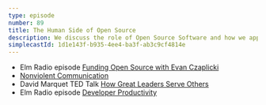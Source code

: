 ```yaml
---
type: episode
number: 89
title: The Human Side of Open Source
description: We discuss the role of Open Source Software and how we approach leadership and communication in our projects.
simplecastId: 1d1e143f-b935-4ee4-ba3f-ab3c9cf4814e
---
```


- Elm Radio episode [Funding Open Source with Evan Czaplicki](https://elm-radio.com/episode/open-source-funding/)
- [Nonviolent Communication](https://www.amazon.com/Nonviolent-Communication-Language-Life-Changing-Relationships/dp/189200528X)
- David Marquet TED Talk [How Great Leaders Serve Others](https://www.youtube.com/watch?v=DLRH5J_93LQ)
- Elm Radio episode [Developer Productivity](https://elm-radio.com/episode/dev-productivity)
